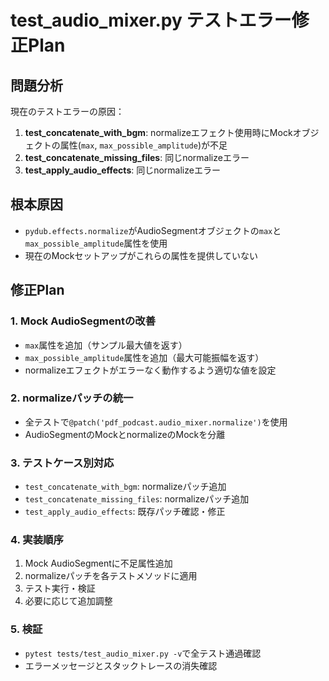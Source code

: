 # test_audio_mixer.py テストエラー修正Plan

## 問題分析

現在のテストエラーの原因：

1. **test_concatenate_with_bgm**: normalizeエフェクト使用時にMockオブジェクトの属性(`max`, `max_possible_amplitude`)が不足
2. **test_concatenate_missing_files**: 同じnormalizeエラー
3. **test_apply_audio_effects**: 同じnormalizeエラー

## 根本原因

- `pydub.effects.normalize`がAudioSegmentオブジェクトの`max`と`max_possible_amplitude`属性を使用
- 現在のMockセットアップがこれらの属性を提供していない

## 修正Plan

### 1. Mock AudioSegmentの改善
- `max`属性を追加（サンプル最大値を返す）
- `max_possible_amplitude`属性を追加（最大可能振幅を返す）
- normalizeエフェクトがエラーなく動作するよう適切な値を設定

### 2. normalizeパッチの統一
- 全テストで`@patch('pdf_podcast.audio_mixer.normalize')`を使用
- AudioSegmentのMockとnormalizeのMockを分離

### 3. テストケース別対応
- `test_concatenate_with_bgm`: normalizeパッチ追加
- `test_concatenate_missing_files`: normalizeパッチ追加  
- `test_apply_audio_effects`: 既存パッチ確認・修正

### 4. 実装順序
1. Mock AudioSegmentに不足属性追加
2. normalizeパッチを各テストメソッドに適用
3. テスト実行・検証
4. 必要に応じて追加調整

### 5. 検証
- `pytest tests/test_audio_mixer.py -v`で全テスト通過確認
- エラーメッセージとスタックトレースの消失確認